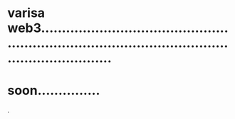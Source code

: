 # varisa web3...........................................................................................................................
# soon...............
.
